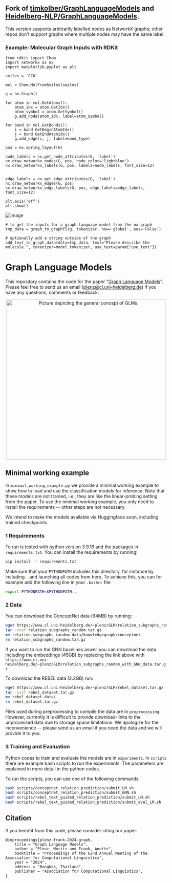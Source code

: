## Fork of [timkolber/GraphLanguageModels](https://github.com/timkolber/GraphLanguageModels) and  [Heidelberg-NLP/GraphLanguageModels](https://github.com/Heidelberg-NLP/GraphLanguageModels).

This version supports arbitrarily labelled nodes as NetworkX graphs; other repos don't support graphs where multiple nodes may have the same label. 


### Example: Molecular Graph Inputs with RDKit

```
from rdkit import Chem
import networkx as nx
import matplotlib.pyplot as plt

smiles = 'CCO'

mol = Chem.MolFromSmiles(smiles)

g = nx.Graph()

for atom in mol.GetAtoms():
    atom_idx = atom.GetIdx()
    atom_symbol = atom.GetSymbol()
    g.add_node(atom_idx, label=atom_symbol)

for bond in mol.GetBonds():
    i = bond.GetBeginAtomIdx()
    j = bond.GetEndAtomIdx()
    g.add_edge(i, j, label=bond_type)

pos = nx.spring_layout(G)  

node_labels = nx.get_node_attributes(G, 'label')
nx.draw_networkx_nodes(G, pos, node_color='lightblue')
nx.draw_networkx_labels(G, pos, labels=node_labels, font_size=12)


edge_labels = nx.get_edge_attributes(G, 'label')
nx.draw_networkx_edges(G, pos)
nx.draw_networkx_edge_labels(G, pos, edge_labels=edge_labels, font_size=12)

plt.axis('off')
plt.show()
```

![image](https://github.com/user-attachments/assets/681b4b0a-0f3a-4013-9849-880526ab2a2a)

```
# to get the inputs for a graph language model from the nx graph
tmp_data = graph_to_graphT5(g, tokenizer, how='global', eos='False')

# optionally add a string outside of the graph
add_text_to_graph_data(data=tmp_data, text="Please describe the molecule.", tokenizer=model.tokenizer, use_text=param["use_text"])
```


# Graph Language Models
This repository contains the code for the paper "[Graph Language Models](https://arxiv.org/abs/2401.07105)". 
Please feel free to send us an email (<a href="mailto:plenz@cl.uni-heidelberg.de">plenz@cl.uni-heidelberg.de</a>) if you have any questions, comments or feedback. 

<p align="center">
  <img src="./figs/GLM_overview.png" width="500" title="GLM" alt="Picture depicting the general concept of GLMs.">
</p>

## Minimal working example
In `minimal_working_example.py` we provide a minimal working example to show how to load and use the classification models for inference. Note that these models are not trained, i.e., they are like the linear-probing setting from the paper. To use the minimal working example, you only need to install the requirements -- other steps are not necessary.

We intend to make the models available via Huggingface soon, including trained checkpoints. 

### 1 Requirements

To run is tested with python version 3.9.16 and the packages in `requirements.txt`. You can install the requirements by running:

```bash
pip install -r requirements.txt
```

Make sure that your `PYTHONPATH` includes this directory, for instance by including `.` and launching all codes from here. To achieve this, you can for example add the following line in your `.bashrc` file:

```bash
export PYTHONPATH=$PYTHONPATH:.
```


### 2 Data

You can download the ConceptNet data (94MB) by running:
```bash
wget https://www.cl.uni-heidelberg.de/~plenz/GLM/relation_subgraphs_random.tar.gz
tar -xvzf relation_subgraphs_random.tar.gz
mv relation_subgraphs_random data/knowledgegraph/conceptnet
rm relation_subgraphs_random.tar.gz
```

If you want to run the GNN baselines aswell you can download the data including the embeddings (45GB) by replacing the link above with `https://www.cl.uni-heidelberg.de/~plenz/GLM/relation_subgraphs_random_with_GNN_data.tar.gz`

To download the REBEL data (2.2GB) run:
```bash
wget https://www.cl.uni-heidelberg.de/~plenz/GLM/rebel_dataset.tar.gz
tar -xvzf rebel_dataset.tar.gz
mv rebel_dataset data/
rm rebel_dataset.tar.gz
```

Files used during preprocessing to compile the data are in `preprocessing`. However, currently it is difficult to provide download-links to the unprocessed data due to storage space limitations. We apologize for the inconvenience -- please send us an email if you need the data and we will provide it to you. 

### 3 Training and Evaluation
Python codes to train and evaluate the models are in `experiments`. In `scripts` there are example bash scripts to run the experiments. The parameters are explained in more detail in the python codes. 

To run the scripts, you can use one of the following commands:
```bash
bash scripts/conceptnet_relation_prediction/submit_LM.sh
bash scripts/conceptnet_relation_prediction/submit_GNN.sh
bash scripts/rebel_text_guided_relation_prediction/submit_LM.sh
bash scripts/rebel_text_guided_relation_prediction/submit_eval_LM.sh
```



## Citation
If you benefit from this code, please consider citing our paper:
```
@inproceedings{plenz-frank-2024-graph,
    title = "Graph Language Models",
    author = "Plenz, Moritz and Frank, Anette",
    booktitle = "Proceedings of the 62nd Annual Meeting of the Association for Computational Linguistics",
    year = "2024",
    address = "Bangkok, Thailand",
    publisher = "Association for Computational Linguistics",
}
```
